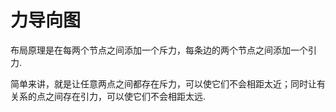 # 力导向图



布局原理是在每两个节点之间添加一个斥力，每条边的两个节点之间添加一个引力.

简单来讲，就是让任意两点之间都存在斥力，可以使它们不会相距太近；同时让有关系的点之间存在引力，可以使它们不会相距太远.

